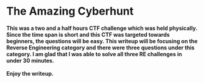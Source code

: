 # The Amazing Cyberhunt
**This was a two and a half hours CTF challenge which was held physically. Since the time span is short and this CTF was targeted towards beginners, the questions will be easy.
This writeup will be focusing on the Reverse Engineering category and there were three questions under this category. 
I am glad that I was able to solve all three RE challenges in under 30 minutes. 
<br><br> Enjoy the writeup.** 
